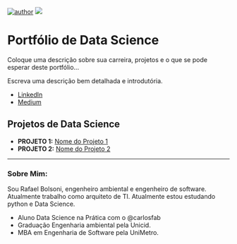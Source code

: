 [![author](https://img.shields.io/badge/author-rbolsoni-orange.svg)](www.linkedin.com/in/rafabolsoni) [![](https://img.shields.io/badge/python-3.5+-blue.svg)](https://www.python.org/downloads/release/python-365/)

# Portfólio de Data Science

Coloque uma descrição sobre sua carreira, projetos e o que se pode esperar deste portfólio...

Escreva uma descrição bem detalhada e introdutória.

* [LinkedIn](https://www.linkedin.com/in/rafabolsoni/)
* [Medium](https://medium.com/@rafabolsoni)

## Projetos de Data Science

* **PROJETO 1:** [Nome do Projeto 1](https://github.com/rbolsoni)
* **PROJETO 2:**  [Nome do Projeto 2](https://github.com/rbolsoni)

---

### Sobre Mim:

Sou Rafael Bolsoni, engenheiro ambiental e engenheiro de software. Atualmente trabalho como arquiteto de TI. Atualmente estou estudando python e Data Science.

* Aluno Data Science na Prática com o @carlosfab
* Graduação Engenharia ambiental pela Unicid.
* MBA em Engenharia de Software pela UniMetro.

